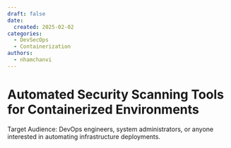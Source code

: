 ```yaml
---
draft: false
date:
  created: 2025-02-02
categories:
  - DevSecOps
  - Containerization
authors:
  - nhamchanvi
---
```


# Automated Security Scanning Tools for Containerized Environments

Target Audience: DevOps engineers, system administrators, or anyone interested in automating infrastructure deployments.

<!-- more -->


